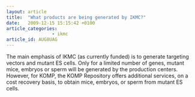 ```yaml
---
layout: article
title:  "What products are being generated by IKMC?"
date:   2009-12-15 15:15:42 +0100
article_categories:
                 - ikmc
article_id: AUG8UAG
---
```


The main emphasis of IKMC (as currently funded) is to generate targeting vectors and mutant ES cells. Only for a limited number of genes, mutant mice, embryos or sperm will be generated by the production centers. However, for KOMP, the KOMP Repository offers additional services, on a cost recovery basis, to obtain mice, embryos, or sperm from mutant ES cells.